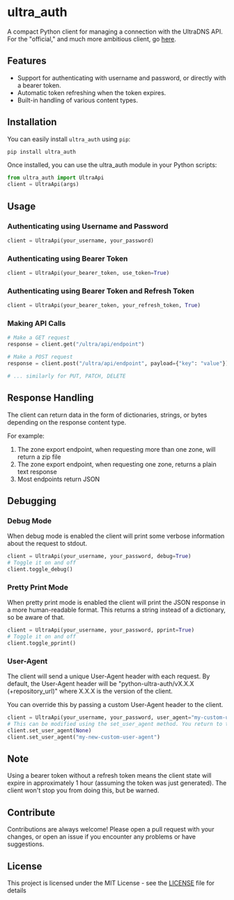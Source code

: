 # ultra_auth

A compact Python client for managing a connection with the UltraDNS API. For the "official," and much more ambitious client, go [here](https://github.com/ultradns/python_rest_api_client).

## Features

- Support for authenticating with username and password, or directly with a bearer token.
- Automatic token refreshing when the token expires.
- Built-in handling of various content types.

## Installation

You can easily install `ultra_auth` using `pip`:

```bash
pip install ultra_auth
```

Once installed, you can use the ultra_auth module in your Python scripts:

```python
from ultra_auth import UltraApi
client = UltraApi(args)
```

## Usage

### Authenticating using Username and Password

```python
client = UltraApi(your_username, your_password)
```

### Authenticating using Bearer Token

```python
client = UltraApi(your_bearer_token, use_token=True)
```

### Authenticating using Bearer Token and Refresh Token

```python  
client = UltraApi(your_bearer_token, your_refresh_token, True)
``` 

### Making API Calls

```python
# Make a GET request
response = client.get("/ultra/api/endpoint")

# Make a POST request
response = client.post("/ultra/api/endpoint", payload={"key": "value"})

# ... similarly for PUT, PATCH, DELETE
```

## Response Handling

The client can return data in the form of dictionaries, strings, or bytes depending on the response content type.

For example:
1. The zone export endpoint, when requesting more than one zone, will return a zip file
2. The zone export endpoint, when requesting one zone, returns a plain text response
3. Most endpoints return JSON

## Debugging

### Debug Mode

When debug mode is enabled the client will print some verbose information about the request to stdout.

```python
client = UltraApi(your_username, your_password, debug=True)
# Toggle it on and off
client.toggle_debug()
```

### Pretty Print Mode

When pretty print mode is enabled the client will print the JSON response in a more human-readable format. This returns
a string instead of a dictionary, so be aware of that.

```python
client = UltraApi(your_username, your_password, pprint=True)
# Toggle it on and off
client.toggle_pprint()
```

### User-Agent

The client will send a unique User-Agent header with each request. By default, the User-Agent header will be "python-ultra-auth/vX.X.X (+repository_url)" where X.X.X is the version of the client. 

You can override this by passing a custom User-Agent header to the client.

```python
client = UltraApi(your_username, your_password, user_agent="my-custom-user-agent")
# This can be modified using the set_user_agent method. You return to the default, simply set it to None.
client.set_user_agent(None)
client.set_user_agent("my-new-custom-user-agent")
```

## Note

Using a bearer token without a refresh token means the client state will expire in approximately 1 hour (assuming the token was just generated). The client won't stop you from doing this, but be warned.

## Contribute

Contributions are always welcome! Please open a pull request with your changes, or open an issue if you encounter any problems or have suggestions.

## License

This project is licensed under the MIT License - see the [LICENSE](LICENSE) file for details
